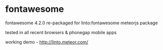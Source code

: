 fontawesome
===========
fontawesome 4.2.0 re-packaged for linto:fontawesome meteorjs package

tested in all recent browsers & phonegap mobile apps

working demo - http://linto.meteor.com/
